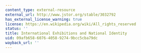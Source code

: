 ```yaml
---
content_type: external-resource
external_url: http://www.jstor.org/stable/3032792
has_external_license_warning: true
license: https://en.wikipedia.org/wiki/All_rights_reserved
status: ''
title: International Exhibitions and National Identity
uid: 09afb658-6076-4058-9274-9bcc5cba79dc
wayback_url: ''
---
```

